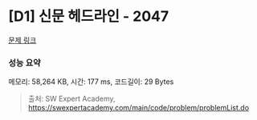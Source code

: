 # [D1] 신문 헤드라인 - 2047 

[문제 링크](https://swexpertacademy.com/main/code/problem/problemDetail.do?contestProbId=AV5QKsLaAy0DFAUq) 

### 성능 요약

메모리: 58,264 KB, 시간: 177 ms, 코드길이: 29 Bytes



> 출처: SW Expert Academy, https://swexpertacademy.com/main/code/problem/problemList.do